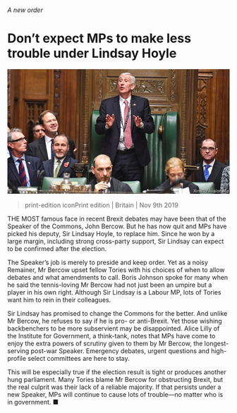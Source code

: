 ###### A new order

# Don’t expect MPs to make less trouble under Lindsay Hoyle 

![image](images/20191109_BRP003_0.jpg) 

> print-edition iconPrint edition | Britain | Nov 9th 2019 

THE MOST famous face in recent Brexit debates may have been that of the Speaker of the Commons, John Bercow. But he has now quit and MPs have picked his deputy, Sir Lindsay Hoyle, to replace him. Since he won by a large margin, including strong cross-party support, Sir Lindsay can expect to be confirmed after the election. 

The Speaker’s job is merely to preside and keep order. Yet as a noisy Remainer, Mr Bercow upset fellow Tories with his choices of when to allow debates and what amendments to call. Boris Johnson spoke for many when he said the tennis-loving Mr Bercow had not just been an umpire but a player in his own right. Although Sir Lindsay is a Labour MP, lots of Tories want him to rein in their colleagues. 

Sir Lindsay has promised to change the Commons for the better. And unlike Mr Bercow, he refuses to say if he is pro- or anti-Brexit. Yet those wishing backbenchers to be more subservient may be disappointed. Alice Lilly of the Institute for Government, a think-tank, notes that MPs have come to enjoy the extra powers of scrutiny given to them by Mr Bercow, the longest-serving post-war Speaker. Emergency debates, urgent questions and high-profile select committees are here to stay. 

This will be especially true if the election result is tight or produces another hung parliament. Many Tories blame Mr Bercow for obstructing Brexit, but the real culprit was their lack of a reliable majority. If that persists under a new Speaker, MPs will continue to cause lots of trouble—no matter who is in government. ■ 

